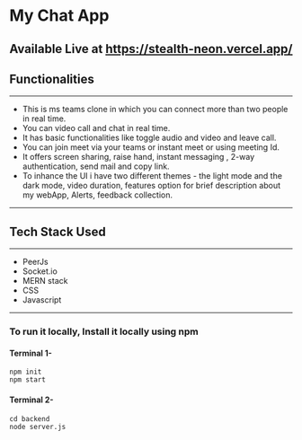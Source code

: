 # My Chat App
## Available Live at https://stealth-neon.vercel.app/

## Functionalities

***
* This is ms teams clone in which you can connect more than two people in real time. 
* You can video call and chat in real time.
* It has basic functionalities like toggle audio and video and leave call.
* You can join meet via your teams or instant meet or using meeting Id.
* It offers screen sharing, raise hand, instant messaging , 2-way authentication, send mail and copy link.
* To inhance the UI i have two different themes - the light mode and the dark mode, video duration, features option for brief description about my webApp, Alerts, feedback collection.
***

## Tech Stack Used

***
* PeerJs
* Socket.io
* MERN stack
* CSS
* Javascript
***

### To run it locally, Install it locally using npm 

#### Terminal 1-
```
npm init
npm start
```
#### Terminal 2-
```
cd backend
node server.js
```


